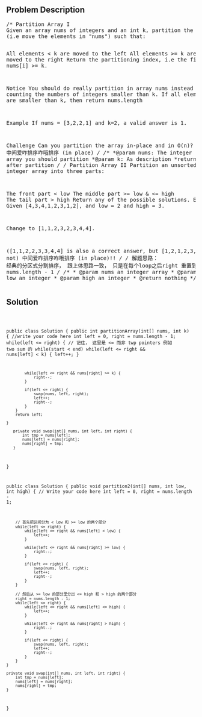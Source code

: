 <!--
<style>
  body { font-family: Arial, sans-serif; }
  .container { max-width: 100%; margin: auto; padding: 10px; }
  .comment-block { background-color: #f9f9f9; padding: 10px; border-left: 5px solid #ccc; max-width: 400px; margin: 20px; word-wrap: break-word; white-space: pre-wrap; }
  .code-block { background-color: #f4f4f4; padding: 10px; border: 1px solid #ddd; }
</style>
-->

<div class='container'>
<h2>Problem Description</h2>
<div class='comment-block'>
<pre>
/* Partition Array I
Given an array nums of integers and an int k, partition the array 
(i.e move the elements in "nums") such that:

All elements < k are moved to the left
All elements >= k are moved to the right
Return the partitioning index, i.e the first index i nums[i] >= k.

Notice
You should do really partition in array nums instead of just counting the numbers of integers smaller than k.
If all elements in nums are smaller than k, then return nums.length

Example
If nums = [3,2,2,1] and k=2, a valid answer is 1.

Challenge 
Can you partition the array in-place and in O(n)?
中间爱咋排序咋哦排序 (in place)
*/
	/** 
     *@param nums: The integer array you should partition
     *@param k: As description
     *return: The index after partition
     */
/* Partition Array II 
Partition an unsorted integer array into three parts:

The front part < low
The middle part >= low & <= high
The tail part > high
Return any of the possible solutions.
Example
Given [4,3,4,1,2,3,1,2], and low = 2 and high = 3.

Change to [1,1,2,3,2,3,4,4].

([1,1,2,2,3,3,4,4] is also a correct answer, but [1,2,1,2,3,3,4,4] is not)
中间爱咋排序咋哦排序 (in place)!!
*/
/*
解题思路： 经典的分区式分割排序， 跟上体思路一致， 只是在每个loop之后right 重置到 nums.length - 1
*/
    /**
     * @param nums an integer array
     * @param low an integer
     * @param high an integer
     * @return nothing
     */
</pre>
</div>

<h2>Solution</h2>
<div class='code-block'>
<pre><code class='language-java'>

public class Solution {
    public int partitionArray(int[] nums, int k) {
	    //write your code here
	    int left = 0, right = nums.length - 1;
	    while(left <= right) {  // 记住， 这里是 <= 而非 twp pointers 例如 two sum 的 while(start < end)
	        while(left <= right && nums[left] < k) {
	            left++;
	        }
	        
	        while(left <= right && nums[right] >= k) {
	            right--;
	        }
	        
	        if(left <= right) {
	            swap(nums, left, right);
	            left++;
	            right--;
	        }
	    }
	    return left;

    }
    
	   private void swap(int[] nums, int left, int right) {
	       int tmp = nums[left];
	       nums[left] = nums[right];
	       nums[right] = tmp;
	   } 
}







public class Solution { 
    public void partition2(int[] nums, int low, int high) {
        // Write your code here
        int left = 0, right = nums.length - 1;

        // 首先把区间分为 < low 和 >= low 的两个部分 
        while(left <= right) {
            while(left <= right && nums[left] < low) {
                left++;
            }
            
            while(left <= right && nums[right] >= low) {
                right--;
            }
            
            if(left <= right) {
                swap(nums, left, right);
                left++;
                right--;
            }
        }

        // 然后从 >= low 的部分里分出 <= high 和 > high 的两个部分
        right = nums.length - 1;
        while(left <= right) {
            while(left <= right && nums[left] <= high) {
                left++;
            }
            
            while(left <= right && nums[right] > high) {
                right--;
            }
            
            if(left <= right) {
                swap(nums, left, right);
                left++;
                right--;
            }
        }
    }
        
    private void swap(int[] nums, int left, int right) {
        int tmp = nums[left];
        nums[left] = nums[right];
        nums[right] = tmp;
    }
}



</code></pre>
</div>
</div>
